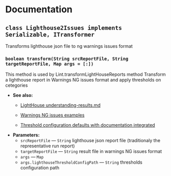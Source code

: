# Documentation

## `class Lighthouse2Issues implements Serializable, ITransformer`

Transforms lighthouse json file to ng warnings issues format

### `boolean transform(String srcReportFile, String targetReportFile, Map args = [:])`

This method is used by Lint.transformLightHouseReports method Transform a lighthouse report in Warnings NG issues format and apply thresholds on cetegories

* **See also:**
  * [LightHouse understanding-results.md](https://tinyurl.com/75uzfub4)
  * [Warnings NG issues examples](https://tinyurl.com/n4jv44yx)

  * [Threshold configuration defaults with documentation integrated](https://github.com/fchastanet/jenkins_library_resources/blob/master/warnings-ng/lintLogsSamples/conf/lighthouse-v0.8-thresholds-default.js)
* **Parameters:**
  * `srcReportFile` — `String` lighthouse json report file (traditionaly the representative run report)
  * `targetReportFile` — `String` result file in warnings NG issues format
  * `args` — `Map`
  * `args.lighthouseThresholdConfigPath` — `String` thresholds configuration path
